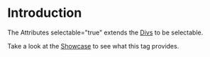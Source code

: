 # Introduction #

The Attributes selectable="true" extends the [Divs](DivTag.md) to be selectable.

Take a look at the [Showcase](http://struts.jgeppert.com/struts2-jquery-showcase/index.action) to see what this tag provides.